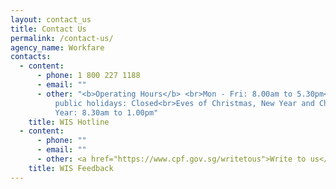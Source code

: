 ```yaml
---
layout: contact_us
title: Contact Us
permalink: /contact-us/
agency_name: Workfare
contacts:
  - content:
      - phone: 1 800 227 1188
      - email: ""
      - other: "<b>Operating Hours</b> <br>Mon - Fri: 8.00am to 5.30pm<br>Sat, Sun and
          public holidays: Closed<br>Eves of Christmas, New Year and Chinese New
          Year: 8.30am to 1.00pm"
    title: WIS Hotline
  - content:
      - phone: ""
      - email: ""
      - other: <a href="https://www.cpf.gov.sg/writetous">Write to us</a>
    title: WIS Feedback
---
```

